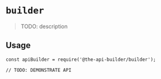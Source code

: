 # `builder`

> TODO: description

## Usage

```
const apiBuilder = require('@the-api-builder/builder');

// TODO: DEMONSTRATE API
```

